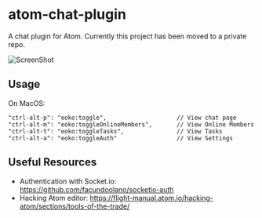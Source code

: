 # atom-chat-plugin
A chat plugin for Atom. Currently this project has been moved to a private repo. 

![ScreenShot](https://user-images.githubusercontent.com/22923895/40329544-e2cab944-5d17-11e8-9874-695f9524f373.png)


## Usage
On MacOS: 
```
"ctrl-alt-p": "eoko:toggle",                    // View chat page
"ctrl-alt-m": "eoko:toggleOnlineMembers",       // View Online Members
"ctrl-alt-t": "eoko:toggleTasks",               // View Tasks
"ctrl-alt-a": "eoko:toggleAuth"                 // View Settings 
``` 


## Useful Resources
* Authentication with Socket.io: https://github.com/facundoolano/socketio-auth
* Hacking Atom editor: https://flight-manual.atom.io/hacking-atom/sections/tools-of-the-trade/ 


